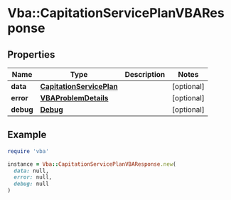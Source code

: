 # Vba::CapitationServicePlanVBAResponse

## Properties

| Name | Type | Description | Notes |
| ---- | ---- | ----------- | ----- |
| **data** | [**CapitationServicePlan**](CapitationServicePlan.md) |  | [optional] |
| **error** | [**VBAProblemDetails**](VBAProblemDetails.md) |  | [optional] |
| **debug** | [**Debug**](Debug.md) |  | [optional] |

## Example

```ruby
require 'vba'

instance = Vba::CapitationServicePlanVBAResponse.new(
  data: null,
  error: null,
  debug: null
)
```

